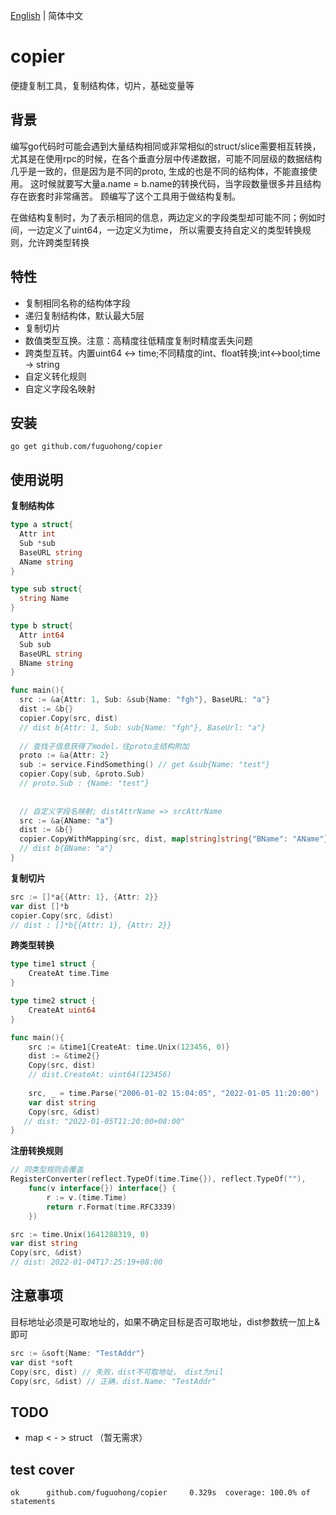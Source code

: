 [English](README.md) | 简体中文

# copier
便捷复制工具，复制结构体，切片，基础变量等

## 背景

编写go代码时可能会遇到大量结构相同或非常相似的struct/slice需要相互转换，尤其是在使用rpc的时候，在各个垂直分层中传递数据，可能不同层级的数据结构几乎是一致的，但是因为是不同的proto,
生成的也是不同的结构体，不能直接使用。 这时候就要写大量a.name = b.name的转换代码，当字段数量很多并且结构存在嵌套时非常痛苦。 顾编写了这个工具用于做结构复制。

在做结构复制时，为了表示相同的信息，两边定义的字段类型却可能不同；例如时间，一边定义了uint64，一边定义为time， 所以需要支持自定义的类型转换规则，允许跨类型转换


## 特性

- 复制相同名称的结构体字段
- 递归复制结构体，默认最大5层
- 复制切片
- 数值类型互换。注意：高精度往低精度复制时精度丢失问题
- 跨类型互转。内置uint64 <-> time;不同精度的int、float转换;int<->bool;time -> string
- 自定义转化规则
- 自定义字段名映射


## 安装
```
go get github.com/fuguohong/copier
```



## 使用说明

**复制结构体**

```go
type a struct{
  Attr int
  Sub *sub
  BaseURL string
  AName string
}

type sub struct{
  string Name
}

type b struct{
  Attr int64
  Sub sub
  BaseURL string
  BName string
}

func main(){
  src := &a{Attr: 1, Sub: &sub{Name: "fgh"}, BaseURL: "a"}
  dist := &b{}
  copier.Copy(src, dist)
  // dist b{Attr: 1, Sub: sub{Name: "fgh"}, BaseUrl: "a"}
  
  // 查找子信息获得了model，往proto主结构附加
  proto := &a{Attr: 2}
  sub := service.FindSomething() // get &sub{Name: "test"}
  copier.Copy(sub, &proto.Sub)
  // proto.Sub : {Name: "test"}
  
  
  // 自定义字段名映射; distAttrName => srcAttrName
  src := &a{AName: "a"}
  dist := &b{}
  copier.CopyWithMapping(src, dist, map[string]string{"BName": "AName"})
  // dist b{BName: "a"}
}
```

**复制切片**

```go
src := []*a{{Attr: 1}, {Attr: 2}}
var dist []*b
copier.Copy(src, &dist)
// dist : []*b{{Attr: 1}, {Attr: 2}}
```

**跨类型转换**

```go
type time1 struct {
	CreateAt time.Time
}

type time2 struct {
	CreateAt uint64
}

func main(){
    src := &time1{CreateAt: time.Unix(123456, 0)}
    dist := &time2{}
    Copy(src, dist)
    // dist.CreateAt: uint64(123456)
    
    src, _ = time.Parse("2006-01-02 15:04:05", "2022-01-05 11:20:00")
    var dist string
    Copy(src, &dist)
   // dist: "2022-01-05T11:20:00+08:00"
}

```

**注册转换规则**

```go
// 同类型规则会覆盖	
RegisterConverter(reflect.TypeOf(time.Time{}), reflect.TypeOf(""),
    func(v interface{}) interface{} {
        r := v.(time.Time)
        return r.Format(time.RFC3339)
    })

src := time.Unix(1641288319, 0)
var dist string
Copy(src, &dist)
// dist: 2022-01-04T17:25:19+08:00
```


## 注意事项

目标地址必须是可取地址的，如果不确定目标是否可取地址，dist参数统一加上&即可
```go
src := &soft{Name: "TestAddr"}
var dist *soft
Copy(src, dist) // 失败，dist不可取地址， dist为nil
Copy(src, &dist) // 正确，dist.Name: "TestAddr"
```


## TODO
- map < - > struct （暂无需求）

## test cover
```
ok      github.com/fuguohong/copier     0.329s  coverage: 100.0% of statements
```

